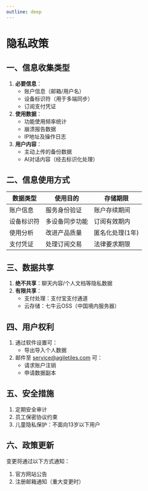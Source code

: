 ```yaml
---
outline: deep
---
```


# 隐私政策

## 一、信息收集类型
1. **必要信息**：
    - 账户信息（邮箱/用户名）
    - 设备标识符（用于多端同步）
    - 订阅支付凭证
2. **使用数据**：
    - 功能使用频率统计
    - 崩溃报告数据
    - IP地址及操作日志
3. **用户内容**：
    - 主动上传的备份数据
    - AI对话内容（经去标识化处理）

## 二、信息使用方式
| 数据类型       | 使用目的                     | 存储期限      |
|----------------|------------------------------|---------------|
| 账户信息       | 服务身份验证                 | 账户存续期间  |
| 设备标识符     | 多设备同步功能               | 订阅有效期内  |
| 使用分析       | 改进产品质量                 | 匿名化处理(1年)|
| 支付凭证       | 处理订阅交易                 | 法律要求期限  |

## 三、数据共享
1. **绝不共享**：聊天内容/个人文档等隐私数据
2. **有限共享**：
    - 支付处理：支付宝支付通道
    - 云存储：七牛云OSS（中国境内服务器）

## 四、用户权利
1. 通过软件设置可：
    - 导出导入个人数据
2. 邮件至 service@agiletiles.com 可：
    - 请求账户注销
    - 申请数据副本

## 五、安全措施
1. 定期安全审计
2. 员工保密协议约束
3. 儿童隐私保护：不面向13岁以下用户

## 六、政策更新
变更将通过以下方式通知：
1. 官方网站公告
2. 注册邮箱通知（重大变更时）